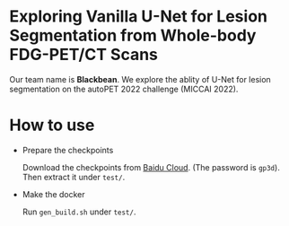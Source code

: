 # Exploring Vanilla U-Net for Lesion Segmentation from Whole-body FDG-PET/CT Scans
Our team name is **Blackbean**. We explore the ablity of U-Net for lesion segmentation on the autoPET 2022 challenge (MICCAI 2022).

# How to use
- Prepare the checkpoints

  Download the checkpoints from [Baidu Cloud](https://pan.baidu.com/s/15o3fyv51ed2KTkYrPbNEjQ). (The password is ``gp3d``). Then extract it under ``test/``.

- Make the docker

  Run ``gen_build.sh`` under ``test/``.

